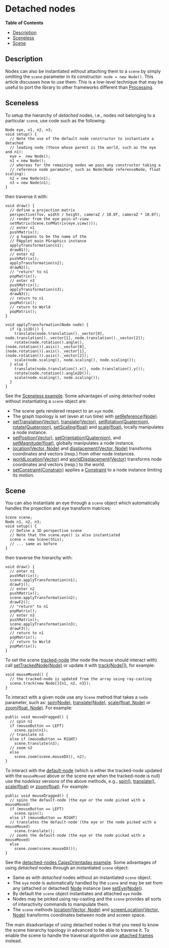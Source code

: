 # Detached nodes

**Table of Contents**

- [Description](#user-content-description)
- [Sceneless](#user-content-scene)
- [Scene](#user-content-scene)

## Description

Nodes can also be instantiated without attaching them to a `scene` by simply omitting the `scene` parameter in its constructor: `node = new Node()`. This article discusses how to use them. This is a low-level technique that may be useful to port the library to other frameworks different than [Processing](https://processing.org/).

## Sceneless

To setup the hierarchy of _detached_ nodes, i.e., nodes not belonging to a particular `scene`, use code such as the following:

```processing
Node eye, n1, n2, n3;
void setup() {
  // Note the use of the default node constructor to instantiate a detached 
  // leading node (those whose parent is the world, such as the eye and n1):
  eye =  new Node();
  n1 = new Node();
  // whereas for the remaining nodes we pass any constructor taking a
  // reference node paramater, such as Node(Node referenceNode, float scaling):
  n2 = new Node(n1);
  n3 = new Node(n1);
}
```

then traverse it with:

```processing
void draw() {
  // define a projection matrix
  perspective(fov, width / height, cameraZ / 10.0f, cameraZ * 10.0f);
  // render from the eye poin-of-view
  setMatrix(Scene.toPMatrix(eye.view()));
  // enter n1
  pushMatrix();
  // g happens to be the name of the
  // PApplet main PGraphics instance
  applyTransformation(n1);
  drawN1();
  // enter n2
  pushMatrix();
  applyTransformation(n2);
  drawN2();
  // "return" to n1
  popMatrix();
  // enter n3
  pushMatrix();
  applyTransformation(n3);
  drawN3();
  // return to n1
  popMatrix();
  // return to World
  popMatrix();
}

void applyTransformation(Node node) {
  if (g.is3D()) {
    translate(node.translation()._vector[0], node.translation()._vector[1], node.translation()._vector[2]);
    rotate(node.rotation().angle(), (node.rotation()).axis()._vector[0], (node.rotation()).axis()._vector[1], (node.rotation()).axis()._vector[2]);
    scale(node.scaling(), node.scaling(), node.scaling());
  } else {
    translate(node.translation().x(), node.translation().y());
    rotate(node.rotation().angle2D());
    scale(node.scaling(), node.scaling());
  }
}
```

See the [Sceneless example](https://github.com/VisualComputing/nub/tree/master/testing/src/processing/DetachedNodes/Sceneless). Some advantages of using _detached_ nodes without instantiating a `scene` object are:

* The scene gets rendered respect to an `eye` node.
* The graph topology is set (even at run time) with [setReference(Node)](https://visualcomputing.github.io/nub-javadocs/nub/core/Node.html#setReference-frames.core.Node-).
* [setTranslation(Vector)](https://visualcomputing.github.io/nub-javadocs/nub/core/Node.html#setTranslation-frames.primitives.Vector-), [translate(Vector)](https://visualcomputing.github.io/nub-javadocs/nub/core/Node.html#translate-frames.primitives.Vector-), [setRotation(Quaternion)](https://visualcomputing.github.io/nub-javadocs/nub/core/Node.html#setRotation-frames.primitives.Quaternion-), [rotate(Quaternion)](https://visualcomputing.github.io/nub-javadocs/nub/core/Node.html#rotate-frames.primitives.Quaternion-), [setScaling(float)](https://visualcomputing.github.io/nub-javadocs/nub/core/Node.html#setScaling-float-) and [scale(float)](https://visualcomputing.github.io/nub-javadocs/nub/core/Node.html#scale-float-), locally manipulates a node instance.
* [setPosition(Vector)](https://visualcomputing.github.io/nub-javadocs/nub/core/Node.html#setPosition-frames.primitives.Vector-), [setOrientation(Quaternion)](https://visualcomputing.github.io/nub-javadocs/nub/core/Node.html#setOrientation-frames.primitives.Quaternion-), and [setMagnitude(float)](https://visualcomputing.github.io/nub-javadocs/nub/core/Node.html#setMagnitude-float-), globally manipulates a node instance.
* [location(Vector, Node)](https://visualcomputing.github.io/nub-javadocs/nub/core/Node.html#location-frames.primitives.Vector-frames.core.Node-) and [displacement(Vector, Node)](https://visualcomputing.github.io/nub-javadocs/nub/core/Node.html#displacement-frames.primitives.Vector-frames.core.Node-) transforms coordinates and vectors (resp.) from other node instances.
* [worldLocation(Vector)](https://visualcomputing.github.io/nub-javadocs/nub/core/Node.html#worldLocation-frames.primitives.Vector-) and [worldDisplacement(Vector)](https://visualcomputing.github.io/nub-javadocs/nub/core/Node.html#worldDisplacement-frames.primitives.Vector-) transforms node coordinates and vectors (resp.) to the world.
* [setConstraint(Constrain)](https://visualcomputing.github.io/nub-javadocs/nub/core/Node.html#setConstraint-frames.core.constraint.Constraint-) applies a [Constraint](https://visualcomputing.github.io/nub-javadocs/nub/core/constraint/Constraint.html) to a node instance limiting its motion.

## Scene

You can also instantiate an eye through a `scene` object which automatically handles the projection and eye transform matrices:

```processing
Scene scene;
Node n1, n2, n3;
void setup() {
  // Define a 3D perspective scene
  // Note that the scene.eye() is also instantiated
  scene = new Scene(this);
  // ... same as before
}
```

then traverse the hierarchy with:

```processing
void draw() {
  // enter n1
  pushMatrix();
  scene.applyTransformation(n1);
  drawF1();
  // enter n2
  pushMatrix();
  scene.applyTransformation(n2);
  drawF2();
  // "return" to n1
  popMatrix();
  // enter n3
  pushMatrix();
  scene.applyTransformation(n3);
  drawF3();
  // return to n1
  popMatrix();
  // return to World
  popMatrix();
}
```

To set the scene [tracked-node](https://visualcomputing.github.io/nub-javadocs/nub/core/Graph.html#trackedNode--) (the node the mouse should interact with) call [setTrackedNode(Node)](https://visualcomputing.github.io/nub-javadocs/nub/core/Graph.html#setTrackedNode-frames.core.Node-) or update it with [track(Node[])](https://visualcomputing.github.io/nub-javadocs/nub/processing/Scene.html#track-frames.core.Node:A-), for example:

```processing
void mouseMoved() {
  // the tracked-node is updated from the array using ray-casting
  scene.track(new Node[]{n1, n2, n3});
}
```

To interact with a given node use any `Scene` method that takes a `node` parameter, such as: [spin(Node)](https://visualcomputing.github.io/nub-javadocs/nub/processing/Scene.html#spin-frames.core.Node-), [translate(Node)](https://visualcomputing.github.io/nub-javadocs/nub/processing/Scene.html#translate-frames.core.Node-), [scale(float, Node)](https://visualcomputing.github.io/nub-javadocs/nub/core/Graph.html#scale-float-frames.core.Node-) or [zoom(float, Node)](https://visualcomputing.github.io/nub-javadocs/nub/core/Graph.html#zoom-float-frames.core.Node-). For example:

```processing
public void mouseDragged() {
  // spin n1
  if (mouseButton == LEFT)
    scene.spin(n1);
  // translate n3
  else if (mouseButton == RIGHT)
    scene.translate(n3);
  // zoom n2
  else
    scene.zoom(scene.mouseDX(), n2);
}
```

To interact with the [default-node](https://visualcomputing.github.io/nub-javadocs/nub/core/Graph.html#defaultNode--) (which is either the tracked-node updated with the `mouseMoved` above or the scene eye when the tracked-node is null) use the _nodeless_ versions of the above methods, e.g., [spin()](https://visualcomputing.github.io/nub-javadocs/nub/processing/Scene.html#spin--), [translate()](https://visualcomputing.github.io/nub-javadocs/nub/processing/Scene.html#translate--), [scale(float)](https://visualcomputing.github.io/nub-javadocs/nub/core/Graph.html#scale-float-) or [zoom(float)](https://visualcomputing.github.io/nub-javadocs/nub/core/Graph.html#zoom-float-). For example:

```processing
public void mouseDragged() {
  // spins the default-node (the eye or the node picked with a mouseMoved)
  if (mouseButton == LEFT)
    scene.spin();
  else if (mouseButton == RIGHT)
  // translates the default-node (the eye or the node picked with a mouseMoved)
    scene.translate();
  // zooms the default-node (the eye or the node picked with a mouseMoved)
  else
    scene.zoom(scene.mouseDX());
}
```

See the [detached-nodes CajasOrientadas example](https://github.com/VisualComputing/nub/tree/master/testing/src/processing/DetachedNodes/CajasOrientadas). Some advantages of using _detached_ nodes through an instantiated `scene` object:

* Same as with _detached_ nodes without an instantiated `scene` object.
* The `eye` node is automatically handled by the `scene` and may be set from any (attached or detached) [Node](https://visualcomputing.github.io/nub-javadocs/nub/core/Node.html) instance (see [setEye(Node)](https://visualcomputing.github.io/nub-javadocs/nub/core/Graph.html#setEye-frames.core.Node-)).
* By default the `scene` object instantiates and attached `eye` node.
* Nodes may be picked using ray-casting and the `scene` provides all sorts of interactivity commands to manipulate them.
* The `scene` methods [location(Vector, Node)](https://visualcomputing.github.io/nub-javadocs/nub/core/Graph.html#location-frames.primitives.Vector-frames.core.Node-) and [screenLocation(Vector, Node)](https://visualcomputing.github.io/nub-javadocs/nub/core/Graph.html#screenLocation-frames.primitives.Vector-frames.core.Node-) transforms coordinates between node and screen space.

The main disadvantage of using detached nodes is that you need to know the scene hierarchy topology in advanced to be able to traverse it. To enable the scene to handle the traversal algorithm use [attached frames](README.md) instead.
